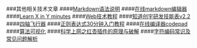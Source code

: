 ###其他相关技术文章
####[Markdown语法说明](http://wowubuntu.com/markdown/index.html)
####[在线markdown编辑器](http://mahua.jser.me/)
####[Learn X in Y minutes](http://learnxinyminutes.com/)
####[Web技术教程](http://www.w3school.com.cn/)
####[知道创宇研发技能表v2.2](http://blog.knownsec.com/Knownsec_RD_Checklist/v2.2.html#)
####[四轴飞行器](http://www.wellmakers.com/category/4axis/)
####[正则表达式30分钟入门教程](http://deerchao.net/tutorials/regex/regex.htm)
####[在线编译器codepad](http://codepad.org/)
####[算法可视化](http://bindog.github.io/%E7%90%86%E8%AE%BA/2014/08/09/visualizing-algorithms/)
####[科学上网之红杏插件的原理与破解](http://bindog.github.io/%E5%B7%A5%E7%A8%8B/2014/07/03/analysis-and-hack-of-hongxin/)
####[字符编码常识及常见问题解析](http://mp.weixin.qq.com/s?__biz=MzA5MTY2NTcwNw==&mid=201226425&idx=1&sn=5a9846e6cc18012ef5b1f5216c2addbd#rd)
